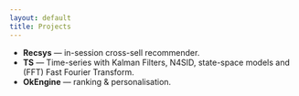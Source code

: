 ```yaml
---
layout: default
title: Projects
---
```


- **Recsys** — in-session cross-sell recommender.
- **TS** — Time-series with Kalman Filters, N4SID, state-space models and (FFT) Fast Fourier Transform.
- **OkEngine** — ranking & personalisation.
